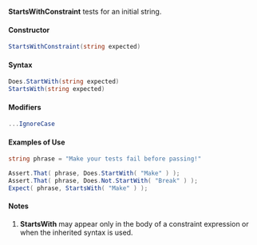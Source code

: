 **StartsWithConstraint** tests for an initial string.

#### Constructor

```C#
StartsWithConstraint(string expected)
```

#### Syntax

```C#
Does.StartWith(string expected)
StartsWith(string expected)
```

#### Modifiers

```C#
...IgnoreCase
```

#### Examples of Use

```C#
string phrase = "Make your tests fail before passing!"

Assert.That( phrase, Does.StartWith( "Make" ) );
Assert.That( phrase, Does.Not.StartWith( "Break" ) );
Expect( phrase, StartsWith( "Make" ) );
```

#### Notes

1. **StartsWith** may appear only in the body of a constraint 
   expression or when the inherited syntax is used.


